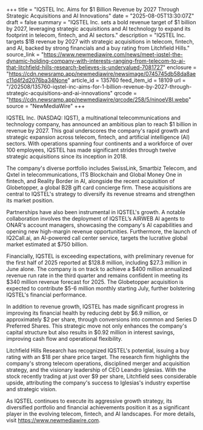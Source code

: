 +++
title = "IQSTEL Inc. Aims for $1 Billion Revenue by 2027 Through Strategic Acquisitions and AI Innovations"
date = "2025-08-05T13:30:07Z"
draft = false
summary = "IQSTEL Inc. sets a bold revenue target of $1 billion by 2027, leveraging strategic acquisitions and AI technology to expand its footprint in telecom, fintech, and AI sectors."
description = "IQSTEL Inc. targets $1B revenue by 2027 with strategic acquisitions in telecom, fintech, and AI, backed by strong financials and a buy rating from Litchfield Hills."
source_link = "https://www.newmediawire.com/news/meet-iqstel-the-dynamic-holding-company-with-interests-ranging-from-telecom-to-ai-that-litchfield-hills-research-believes-is-undervalued-7081727"
enclosure = "https://cdn.newsramp.app/newmediawire/newsimage/0745745db58da8aec11d4f2d2076ba34None"
article_id = 135760
feed_item_id = 18109
url = "/202508/135760-iqstel-inc-aims-for-1-billion-revenue-by-2027-through-strategic-acquisitions-and-ai-innovations"
qrcode = "https://cdn.newsramp.app/newmediawire/qrcode/258/5/ninoeV8I.webp"
source = "NewMediaWire"
+++

<p>IQSTEL Inc. (NASDAQ: IQST), a multinational telecommunications and technology company, has announced an ambitious plan to reach $1 billion in revenue by 2027. This goal underscores the company's rapid growth and strategic expansion across telecom, fintech, and artificial intelligence (AI) sectors. With operations spanning four continents and a workforce of over 100 employees, IQSTEL has made significant strides through twelve strategic acquisitions since its inception in 2018.</p><p>The company's diverse portfolio includes SwissLink, Smartbiz Telecom, and Qxtel in telecommunications, ITS Blockchain and Global Money One in fintech, and Reality Border in AI, alongside the recent acquisition of Globetopper, a global B2B gift card concierge firm. These acquisitions are central to IQSTEL's strategy to diversify its revenue streams and strengthen its market position.</p><p>Partnerships have also been instrumental in IQSTEL's growth. A notable collaboration involves the deployment of IQSTEL’s AIRWEB AI agents to ONAR's account managers, showcasing the company's AI capabilities and opening new high-margin revenue opportunities. Furthermore, the launch of IQ2Call.ai, an AI-powered call center service, targets the lucrative global market estimated at $750 billion.</p><p>Financially, IQSTEL is exceeding expectations, with preliminary revenue for the first half of 2025 reported at $128.8 million, including $27.3 million in June alone. The company is on track to achieve a $400 million annualized revenue run rate in the third quarter and remains confident in meeting its $340 million revenue forecast for 2025. The Globetopper acquisition is expected to contribute $5-6 million monthly starting July, further bolstering IQSTEL's financial performance.</p><p>In addition to revenue growth, IQSTEL has made significant progress in improving its financial health by reducing debt by $6.9 million, or approximately $2 per share, through conversions into common and Series D Preferred Shares. This strategic move not only enhances the company's capital structure but also results in $0.92 million in interest savings, improving cash flow and operational flexibility.</p><p>Litchfield Hills Research has recognized IQSTEL's potential, issuing a buy rating with an $18 per share price target. The research firm highlights the company's strong telecom operations, disciplined merger and acquisition strategy, and the visionary leadership of CEO Leandro Iglesias. With the stock recently trading at just over $9 per share, Litchfield sees considerable upside, attributing the company's success to Iglesias's industry expertise and strategic vision.</p><p>As IQSTEL continues to execute its aggressive growth strategy, its diversified portfolio and financial achievements position it as a significant player in the evolving telecom, fintech, and AI landscapes. For more details, visit <a href='https://www.newmediawire.com' rel='nofollow' target='_blank'>https://www.newmediawire.com</a>.</p>